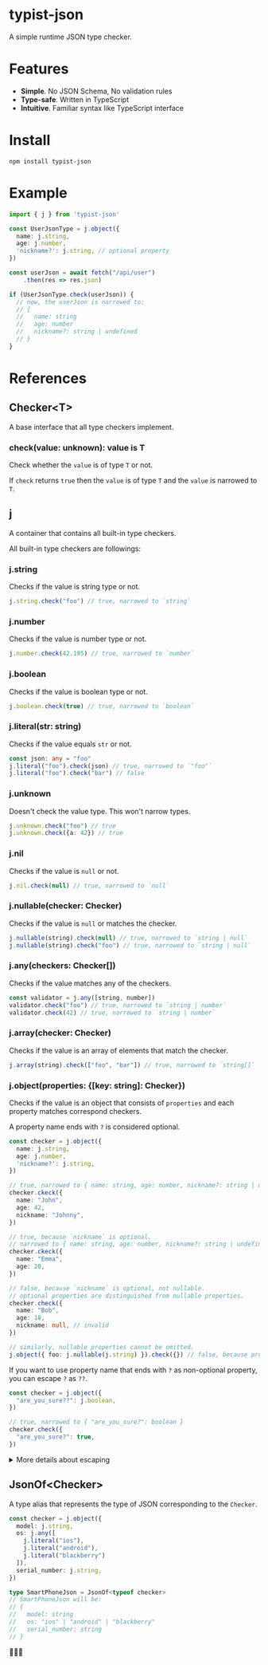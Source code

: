 # typist-json

A simple runtime JSON type checker.

# Features

- **Simple**. No JSON Schema, No validation rules
- **Type-safe**. Written in TypeScript
- **Intuitive**. Familiar syntax like TypeScript interface

# Install

```shell
npm install typist-json
```

# Example

```typescript
import { j } from 'typist-json'

const UserJsonType = j.object({
  name: j.string,
  age: j.number,
  'nickname?': j.string, // optional property
})

const userJson = await fetch("/api/user")
    .then(res => res.json)

if (UserJsonType.check(userJson)) {
  // now, the userJson is narrowed to:
  // {
  //   name: string
  //   age: number
  //   nickname?: string | undefined
  // }
}
```

# References

## Checker\<T>

A base interface that all type checkers implement.

### check(value: unknown): value is T

Check whether the `value` is of type `T` or not.

If `check` returns `true` then the `value` is of type `T`
and the `value` is narrowed to `T`.

## j

A container that contains all built-in type checkers.

All built-in type checkers are followings:

### j.string

Checks if the value is string type or not.

```TypeScript
j.string.check("foo") // true, narrowed to `string`
```

### j.number

Checks if the value is number type or not.

```TypeScript
j.number.check(42.195) // true, narrowed to `number`
```

### j.boolean

Checks if the value is boolean type or not.

```TypeScript
j.boolean.check(true) // true, narrowed to `boolean`
```

### j.literal(str: string)

Checks if the value equals `str` or not.

```TypeScript
const json: any = "foo"
j.literal("foo").check(json) // true, narrowed to `"foo"`
j.literal("foo").check("bar") // false
```

### j.unknown

Doesn't check the value type. This won't narrow types.

```TypeScript
j.unknown.check("foo") // true
j.unknown.check({a: 42}) // true
```

### j.nil

Checks if the value is `null` or not.

```TypeScript
j.nil.check(null) // true, narrowed to `null`
```

### j.nullable(checker: Checker)

Checks if the value is `null` or matches the checker.

```TypeScript
j.nullable(string).check(null) // true, narrowed to `string | null`
j.nullable(string).check("foo") // true, narrowed to `string | null`
```

### j.any(checkers: Checker[])

Checks if the value matches any of the checkers.

```TypeScript
const validator = j.any([string, number])
validator.check("foo") // true, narrowed to `string | number`
validator.check(42) // true, narrowed to `string | number`
```

### j.array(checker: Checker)

Checks if the value is an array of elements that match the checker.

```TypeScript
j.array(string).check(["foo", "bar"]) // true, narrowed to `string[]`
```

### j.object(properties: {[key: string]: Checker})

Checks if the value is an object that consists of `properties` and each property matches correspond checkers.

A property name ends with `?` is considered optional.

```TypeScript
const checker = j.object({
  name: j.string,
  age: j.number,
  'nickname?': j.string,
})

// true, narrowed to { name: string, age: number, nickname?: string | undefined }
checker.ckeck({
  name: "John",
  age: 42,
  nickname: "Johnny",
})

// true, because `nickname` is optional.
// narrowed to { name: string, age: number, nickname?: string | undefined }
checker.ckeck({
  name: "Emma",
  age: 20,
})

// false, because `nickname` is optional, not nullable.
// optional properties are distinguished from nullable properties.
checker.check({
  name: "Bob",
  age: 18,
  nickname: null, // invalid
})

// similarly, nullable properties cannot be omitted.
j.object({ foo: j.nullable(j.string) }).check({}) // false, because property named `foo` is required
```

If you want to use property name that ends with `?` as non-optional property, you can escape `?` as `??`.

```TypeScript
const checker = j.object({
  "are_you_sure??": j.boolean,
})

// true, narrowed to { "are_you_sure?": boolean }
checker.check({
  "are_you_sure?": true,
})
```

<details>
<summary>More details about escaping</summary>

As mentioned above, you need to escape all trailing `?` as `??`.

So if you want optional property with a name `"foo???"`,
you should use `"foo???????"` as property name for `j.object` like:

```TypeScript
const checker = j.object({
  "foo???????": j.boolean,
})

// true, narrowed to { "foo???"?: boolean | undefined }
checker.check({
  "foo???": true,
})
```
</details>

## JsonOf\<Checker>

A type alias that represents the type of JSON corresponding to the `Checker`.

```TypeScript
const checker = j.object({
  model: j.string,
  os: j.any([
    j.literal("ios"),
    j.literal("android"),
    j.literal("blackberry")
  ]),
  serial_number: j.string,
})

type SmartPhoneJson = JsonOf<typeof checker>
// SmartPhoneJson will be:
// {
//   model: string
//   os: "ios" | "android" | "blackberry"
//   serial_number: string
// }
```
🙇‍♂️💯
